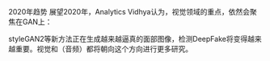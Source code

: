 

<!--
 * @version:
 * @Author:  StevenJokess https://github.com/StevenJokess
 * @Date: 2020-12-07 18:02:02
 * @LastEditors:  StevenJokess https://github.com/StevenJokess
 * @LastEditTime: 2020-12-07 18:02:15
 * @Description:
 * @TODO::
 * @Reference:2019 年过去了，人工智能领域干了些什么？ - 量子位的回答 - 知乎
https://www.zhihu.com/question/365135309/answer/999770457
-->
2020年趋势
展望2020年，Analytics Vidhya认为，视觉领域的重点，依然会聚焦在GAN上：

styleGAN2等新方法正在生成越来越逼真的面部图像，检测DeepFake将变得越来越重要。视觉和（音频）都将朝向这个方向进行更多研究。
